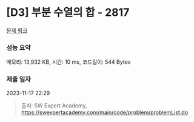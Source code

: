 # [D3] 부분 수열의 합 - 2817 

[문제 링크](https://swexpertacademy.com/main/code/problem/problemDetail.do?contestProbId=AV7IzvG6EksDFAXB) 

### 성능 요약

메모리: 13,932 KB, 시간: 10 ms, 코드길이: 544 Bytes

### 제출 일자

2023-11-17 22:29



> 출처: SW Expert Academy, https://swexpertacademy.com/main/code/problem/problemList.do